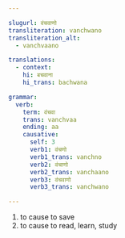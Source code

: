 ```yaml
---

slugurl: वंचवाणो
transliteration: vanchwano
transliteration_alt:
  - vanchvaano

translations:
  - context:
    hi: बचवाना
    hi_trans: bachwana

grammar: 
  verb:
    term: वंचवा
    trans: vanchvaa
    ending: aa
    causative: 
      self: 3
      verb1: वंचणो
      verb1_trans: vanchno
      verb2: वंचाणो
      verb2_trans: vanchaano
      verb3: वंचवाणो
      verb3_trans: vanchwano

---
```


<word-pos pos="verb">

<word-meanings>

1. to cause to save
2. to cause to read, learn, study

</word-meanings>

<verb-conj :grammar="grammar" ></verb-conj>

</word-pos>

